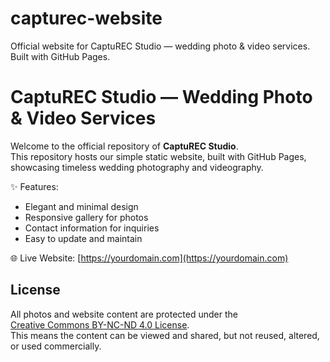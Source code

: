 # capturec-website
Official website for CaptuREC Studio — wedding photo &amp; video services. Built with GitHub Pages.

# CaptuREC Studio — Wedding Photo & Video Services

Welcome to the official repository of **CaptuREC Studio**.  
This repository hosts our simple static website, built with GitHub Pages, showcasing timeless wedding photography and videography.  

✨ Features:
- Elegant and minimal design
- Responsive gallery for photos
- Contact information for inquiries
- Easy to update and maintain

🌐 Live Website: [https://yourdomain.com](https://yourdomain.com)

## License
All photos and website content are protected under the  
[Creative Commons BY-NC-ND 4.0 License](LICENSE).  
This means the content can be viewed and shared, but not reused, altered, or used commercially.
